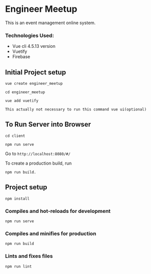 # Engineer Meetup

This is an event management online system.


### Technologies Used:
* Vue cli 4.5.13 version
* Vuetify
* Firebase

## Initial Project setup
```
vue create engineer_meetup
```
```
cd engineer_meetup
```
```
vue add vuetify
```

```
This actually not necessary to run this command vue ui(optional)
```

## To Run Server into Browser
```
cd client
```

```
npm run serve
```
Go to ```http://localhost:8080/#/```

To create a production build, run
```
npm run build.
```

## Project setup
```
npm install
```

### Compiles and hot-reloads for development
```
npm run serve
```

### Compiles and minifies for production
```
npm run build
```

### Lints and fixes files
```
npm run lint
```